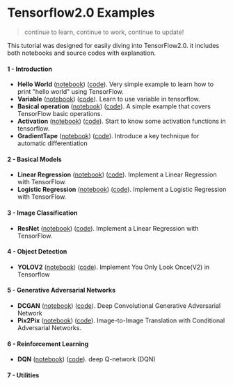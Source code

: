 
# Tensorflow2.0 Examples

> continue to learn, continue to work, continue to update!

This tutorial was designed for easily diving into TensorFlow2.0.  it includes both notebooks and source codes with explanation.

#### 1 - Introduction
- **Hello World** ([notebook](https://nbviewer.jupyter.org/github/YunYang1994/tensorflow2.0-examples/blob/master/1-Introduction/helloworld.ipynb)) ([code](1-Introduction/helloworld.py)). Very simple example to learn how to print "hello world" using TensorFlow.
- **Variable** ([notebook](https://nbviewer.jupyter.org/github/YunYang1994/tensorflow2.0-examples/blob/master/1-Introduction/variable.ipynb)) ([code](1-Introduction/variable.py)). Learn to use variable in tensorflow.
- **Basical operation** ([notebook](https://nbviewer.jupyter.org/github/YunYang1994/tensorflow2.0-examples/blob/master/1-Introduction/basic_operations.ipynb)) ([code](1-Introduction/basic_operations.py)). A simple example that covers TensorFlow basic operations.
- **Activation** ([notebook](https://nbviewer.jupyter.org/github/YunYang1994/tensorflow2.0-examples/blob/master/1-Introduction/activation.ipynb)) ([code](1-Introduction/activation.py)). Start to know some activation functions in tensorflow.
- **GradientTape** ([notebook](https://nbviewer.jupyter.org/github/YunYang1994/tensorflow2.0-examples/blob/master/1-Introduction/GradientTape.ipynb)) ([code](1-Introduction/GradientTape.py)). Introduce a key technique for automatic differentiation

#### 2 - Basical Models
- **Linear Regression** ([notebook](https://nbviewer.jupyter.org/github/YunYang1994/tensorflow2.0-examples/blob/master/2-Basical_Models/Linear_Regression.ipynb)) ([code](2-Basical_Models/Linear_Regression.py)). Implement a Linear Regression with TensorFlow.
- **Logistic Regression** ([notebook](https://nbviewer.jupyter.org/github/YunYang1994/tensorflow2.0-examples/blob/master/2-Basical_Models/Logistic_Regression.ipynb)) ([code](2-Basical_Models/Logistic_Regression.py)). Implement a Logistic Regression with TensorFlow.

#### 3 - Image Classification

- **ResNet** ([notebook](2-Basical_Models/Linear_Regression.ipynb)) ([code](2-Basical_Models/Linear_Regression.py)). Implement a Linear Regression with TensorFlow.

#### 4 - Object Detection

- **YOLOV2** ([notebook](4-Object_Detection/YOLOV2.ipynb)) ([code](4-Object_Detection/YOLOV2.py)). Implement You Only Look Once(V2) in Tensorflow

#### 5 - Generative Adversarial Networks
- **DCGAN** ([notebook](https://nbviewer.jupyter.org/github/YunYang1994/tensorflow2.0-examples/blob/master/5-Generative_Adversarial_Networks/dcgan.ipynb)) ([code](5-Generative_Adversarial_Networks/dcgan.py)).  Deep Convolutional Generative Adversarial Network
- **Pix2Pix** ([notebook](https://nbviewer.jupyter.org/github/YunYang1994/tensorflow2.0-examples/blob/master/5-Generative_Adversarial_Networks/Pix2Pix.ipynb)) ([code](5-Generative_Adversarial_Networks/Pix2Pix.py)).  Image-to-Image Translation with Conditional Adversarial Networks.

#### 6 - Reinforcement Learning

- **DQN** ([notebook](6-Reinforcement_Learning/YOLOV2.ipynb)) ([code](6-Reinforcement_Learning/YOLOV2.py)). deep Q-network (DQN)

#### 7 - Utilities



